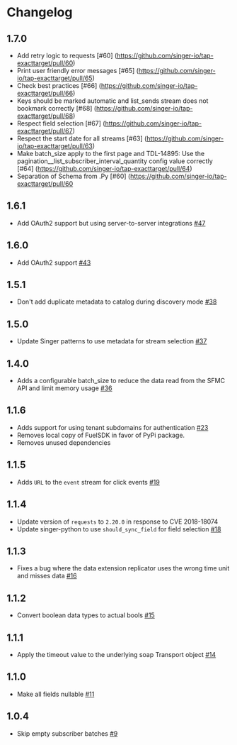 # Changelog

## 1.7.0
  * Add retry logic to requests [#60] (https://github.com/singer-io/tap-exacttarget/pull/60)
  * Print user friendly error messages [#65] (https://github.com/singer-io/tap-exacttarget/pull/65)
  * Check best practices [#66] (https://github.com/singer-io/tap-exacttarget/pull/66)
  * Keys should be marked automatic and list_sends stream does not bookmark correctly [#68] (https://github.com/singer-io/tap-exacttarget/pull/68)
  * Respect field selection [#67] (https://github.com/singer-io/tap-exacttarget/pull/67)
  * Respect the start date for all streams [#63] (https://github.com/singer-io/tap-exacttarget/pull/63)
  * Make batch_size apply to the first page and TDL-14895: Use the pagination__list_subscriber_interval_quantity config value correctly [#64] (https://github.com/singer-io/tap-exacttarget/pull/64)
  * Separation of Schema from .Py [#60] (https://github.com/singer-io/tap-exacttarget/pull/60

## 1.6.1
  * Add OAuth2 support but using server-to-server integrations [#47](https://github.com/singer-io/tap-exacttarget/pull/47)

## 1.6.0
  * Add OAuth2 support [#43](https://github.com/singer-io/tap-exacttarget/pull/43)

## 1.5.1
  * Don't add duplicate metadata to catalog during discovery mode [#38](https://github.com/singer-io/tap-exacttarget/pull/38)

## 1.5.0
  * Update Singer patterns to use metadata for stream selection [#37](https://github.com/singer-io/tap-exacttarget/pull/37)

## 1.4.0
  * Adds a configurable batch_size to reduce the data read from the SFMC API and limit memory usage [#36](https://github.com/singer-io/tap-exacttarget/pull/36)

## 1.1.6
  * Adds support for using tenant subdomains for authentication [#23](https://github.com/singer-io/tap-exacttarget/pull/23)
  * Removes local copy of FuelSDK in favor of PyPi package.
  * Removes unused dependencies

## 1.1.5
  * Adds `URL` to the `event` stream for click events [#19](https://github.com/singer-io/tap-exacttarget/pull/19)

## 1.1.4
  * Update version of `requests` to `2.20.0` in response to CVE 2018-18074
  * Update singer-python to use `should_sync_field` for field selection [#18](https://github.com/singer-io/tap-exacttarget/pull/18)

## 1.1.3
  * Fixes a bug where the data extension replicator uses the wrong time unit and misses data [#16](https://github.com/singer-io/tap-exacttarget/pull/16)

## 1.1.2
  * Convert boolean data types to actual bools [#15](https://github.com/singer-io/tap-exacttarget/pull/15)

## 1.1.1
  * Apply the timeout value to the underlying soap Transport object [#14](https://github.com/singer-io/tap-exacttarget/pull/14)

## 1.1.0
  * Make all fields nullable [#11](https://github.com/singer-io/tap-exacttarget/pull/11)

## 1.0.4
  * Skip empty subscriber batches [#9](https://github.com/singer-io/tap-exacttarget/pull/9)
